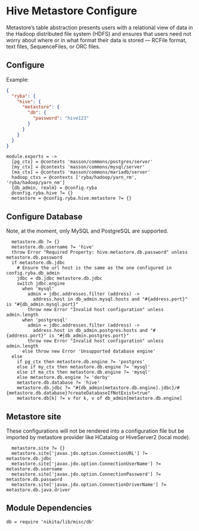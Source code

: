 
# Hive Metastore Configure

Metastore’s table abstraction presents users with a relational view of data in the Hadoop
distributed file system (HDFS) and ensures that users need not worry about where or in what
format their data is stored — RCFile format, text files, SequenceFiles, or ORC files.

## Configure

Example:

```json
{
  "ryba": {
    "hive": {
      "metastore": {
        "db": {
          "password": "hive123"
        }
      }
    }
  }
}
```

    module.exports = ->
      [pg_ctx] = @contexts 'masson/commons/postgres/server'
      [my_ctx] = @contexts 'masson/commons/mysql/server'
      [ma_ctx] = @contexts 'masson/commons/mariadb/server'
      hadoop_ctxs = @contexts ['ryba/hadoop/yarn_rm', 'ryba/hadoop/yarn_nm']
      {db_admin, realm} = @config.ryba
      @config.ryba.hive ?= {}
      metastore = @config.ryba.hive.metastore ?= {}

## Configure Database

Note, at the moment, only MySQL and PostgreSQL are supported.

      metastore.db ?= {}
      metastore.db.username ?= 'hive'
      throw Error "Required Property: hive.metastore.db.password" unless metastore.db.password
      if metastore.db.jdbc
        # Ensure the url host is the same as the one configured in config.ryba.db_admin
        jdbc = db.jdbc metastore.db.jdbc
        switch jdbc.engine
          when 'mysql'
            admin = jdbc.addresses.filter (address) ->
              address.host in db_admin.mysql.hosts and "#{address.port}" is "#{db_admin.mysql.port}"
            throw new Error "Invalid host configuration" unless admin.length
          when 'postgresql'
            admin = jdbc.addresses.filter (address) ->
              address.host in db_admin.postgres.hosts and "#{address.port}" is "#{db_admin.postgres.port}"
            throw new Error "Invalid host configuration" unless admin.length
          else throw new Error 'Unsupported database engine'
      else
        if pg_ctx then metastore.db.engine ?= 'postgres'
        else if my_ctx then metastore.db.engine ?= 'mysql'
        else if ma_ctx then metastore.db.engine ?= 'mysql'
        else metastore.db.engine ?= 'derby'
        metastore.db.database ?= 'hive'
        metastore.db.jdbc ?= "#{db_admin[metastore.db.engine].jdbc}/#{metastore.db.database}?createDatabaseIfNotExist=true"
        metastore.db[k] ?= v for k, v of db_admin[metastore.db.engine]

## Metastore site

These configurations will not be rendered into a configuration file but be imported
by metastore provider like HCatalog or HiveServer2 (local mode).

      metastore.site ?= {}
      metastore.site['javax.jdo.option.ConnectionURL'] ?= metastore.db.jdbc
      metastore.site['javax.jdo.option.ConnectionUserName'] ?= metastore.db.username
      metastore.site['javax.jdo.option.ConnectionPassword'] ?= metastore.db.password
      metastore.site['javax.jdo.option.ConnectionDriverName'] ?= metastore.db.java.driver

## Module Dependencies

    db = require 'nikita/lib/misc/db'

